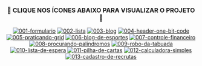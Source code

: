 <div align="center">

### :eyes: CLIQUE NOS ÍCONES ABAIXO PARA VISUALIZAR O PROJETO :eyes:

[![001-formulario](https://img.shields.io/badge/001--formulario-FF69B4?style=for-the-badge&logo=html5&logoColor=white&labelColor=000000&color=0000ff)](https://bespoke-praline-e9cedc.netlify.app)
[![002-lista](https://img.shields.io/badge/002--lista-FF69B4?style=for-the-badge&logo=html5&logoColor=white&labelColor=000000&color=0000ff)](https://gorgeous-queijadas-d609e6.netlify.app)
[![003-blog](https://img.shields.io/badge/003--blog-FF69B4?style=for-the-badge&logo=css3&logoColor=white&labelColor=000000&color=0000ff)](https://cheery-kitsune-67fd03.netlify.app)
[![004-header-one-bit-code](https://img.shields.io/badge/004--header--one--bit--code-FF69B4?style=for-the-badge&logo=css3&logoColor=white&labelColor=000000&color=0000ff)](https://rainbow-salmiakki-a9d32b.netlify.app/)
[![005-praticando-grid](https://img.shields.io/badge/005--praticando--grid-FF69B4?style=for-the-badge&logo=css3&logoColor=white&labelColor=000000&color=0000ff)](https://effervescent-pastelito-db41c4.netlify.app/)
[![006-blog-de-esportes](https://img.shields.io/badge/006--blog--de--esportes-FF69B4?style=for-the-badge&logo=css3&logoColor=white&labelColor=000000&color=0000ff)](https://glittery-cheesecake-4fa403.netlify.app/)
[![007-controle-financeiro](https://img.shields.io/badge/007--controle--financeiro-FF69B4?style=for-the-badge&logo=javaScript&logoColor=white&labelColor=000000&color=0000ff)](https://controle-financeiro-by-agatha.netlify.app/)
[![008-procurando-palindromos](https://img.shields.io/badge/008--procurando--palindromoss-FF69B4?style=for-the-badge&logo=javaScript&logoColor=white&labelColor=000000&color=0000ff)](https://procurando-palindromos.netlify.app/)
[![009-robo-da-tabuada](https://img.shields.io/badge/009--robo--da--tabuada-FF69B4?style=for-the-badge&logo=javaScript&logoColor=white&labelColor=000000&color=0000ff)](https://robo-da-tabuada.netlify.app/)
[![010-lista-de-espera](https://img.shields.io/badge/010--lista--de--espera-FF69B4?style=for-the-badge&logo=javaScript&logoColor=white&labelColor=000000&color=0000ff)](https://fila-de-espera.netlify.app/)
[![011-pilha-de-cartas](https://img.shields.io/badge/011--pilha--de--cartas-FF69B4?style=for-the-badge&logo=javaScript&logoColor=white&labelColor=000000&color=0000ff)](https://pilha-de-cartas.netlify.app)
[![012-calculadora-simples](https://img.shields.io/badge/012--calculadora--simples-FF69B4?style=for-the-badge&logo=javaScript&logoColor=white&labelColor=000000&color=0000ff)](https://calculadora-simples-by-agatha.netlify.app/)
[![013-cadastro-de-recrutas](https://img.shields.io/badge/013--cadastro--de--recrutas-FF69B4?style=for-the-badge&logo=javaScript&logoColor=white&labelColor=000000&color=0000ff)](https://cadastro-de-recrutas-by-agatha.netlify.app/)

</div>
